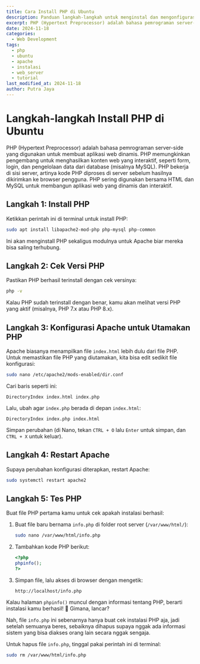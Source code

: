 ```yaml
---
title: Cara Install PHP di Ubuntu
description: Panduan langkah-langkah untuk menginstal dan mengonfigurasi PHP di Ubuntu untuk aplikasi web dinamis.
excerpt: PHP (Hypertext Preprocessor) adalah bahasa pemrograman server-side yang digunakan untuk membuat aplikasi web dinamis. PHP memungkinkan pengembang untuk menghasilkan konten web yang interaktif, seperti form, login, dan pengelolaan data dari database (misalnya MySQL).
date: 2024-11-18
categories:
  - Web Development
tags:
  - php
  - ubuntu
  - apache
  - instalasi
  - web_server
  - tutorial
last_modified_at: 2024-11-18
author: Putra Jaya
---
```

# Langkah-langkah Install PHP di Ubuntu
PHP (Hypertext Preprocessor) adalah bahasa pemrograman server-side yang digunakan untuk membuat aplikasi web dinamis. PHP memungkinkan pengembang untuk menghasilkan konten web yang interaktif, seperti form, login, dan pengelolaan data dari database (misalnya MySQL). PHP bekerja di sisi server, artinya kode PHP diproses di server sebelum hasilnya dikirimkan ke browser pengguna. PHP sering digunakan bersama HTML dan MySQL untuk membangun aplikasi web yang dinamis dan interaktif.
## Langkah 1: Install PHP
Ketikkan perintah ini di terminal untuk install PHP:
```bash
sudo apt install libapache2-mod-php php-mysql php-common
```
Ini akan menginstall PHP sekaligus modulnya untuk Apache biar mereka bisa saling terhubung.

## Langkah 2: Cek Versi PHP
Pastikan PHP berhasil terinstall dengan cek versinya:
```bash
php -v
```
Kalau PHP sudah terinstall dengan benar, kamu akan melihat versi PHP yang aktif (misalnya, PHP 7.x atau PHP 8.x).

## Langkah 3: Konfigurasi Apache untuk Utamakan PHP
Apache biasanya menampilkan file `index.html` lebih dulu dari file PHP. Untuk memastikan file PHP yang diutamakan, kita bisa edit sedikit file konfigurasi:
```bash
sudo nano /etc/apache2/mods-enabled/dir.conf
```

Cari baris seperti ini:
```
DirectoryIndex index.html index.php
```
Lalu, ubah agar `index.php` berada di depan `index.html`:
```
DirectoryIndex index.php index.html
```

Simpan perubahan (di Nano, tekan `CTRL + O` lalu `Enter` untuk simpan, dan `CTRL + X` untuk keluar).

## Langkah 4: Restart Apache
Supaya perubahan konfigurasi diterapkan, restart Apache:
```bash
sudo systemctl restart apache2
```

## Langkah 5: Tes PHP
Buat file PHP pertama kamu untuk cek apakah instalasi berhasil:
1. Buat file baru bernama `info.php` di folder root server (`/var/www/html/`):
   ```bash
   sudo nano /var/www/html/info.php
   ```
2. Tambahkan kode PHP berikut:
   ```php
   <?php
   phpinfo();
   ?>
   ```
3. Simpan file, lalu akses di browser dengan mengetik:
   ```
   http://localhost/info.php
   ```
Kalau halaman `phpinfo()` muncul dengan informasi tentang PHP, berarti instalasi kamu berhasil! 🎉 
Gimana, lancar?

Nah, file `info.php` ini sebenarnya hanya buat cek instalasi PHP aja, jadi setelah semuanya beres, sebaiknya dihapus supaya nggak ada informasi sistem yang bisa diakses orang lain secara nggak sengaja. 

Untuk hapus file `info.php`, tinggal pakai perintah ini di terminal:
```bash
sudo rm /var/www/html/info.php
```